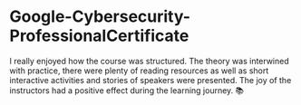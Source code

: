 # Google-Cybersecurity-ProfessionalCertificate

I really enjoyed how the course was structured. The theory was interwined with practice, there were plenty of reading resources as well as short interactive activities and stories of speakers were presented. The joy of the instructors had a positive effect during the learning journey. 📚
